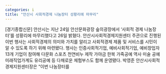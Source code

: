 ```yaml
---
categories: i
title: "안산시 사회적경제 나눔장터 성황리에 마무리"
---
```

[경기종합신문] 안산시는 지난 24일 안산문화광장 숲의광장에서 ‘사회적 경제 나눔장터’를 성황리에 마무리했다고 26일 밝혔다. 안산시사회적경제지원센터 주관으로 진행된 이번 행사는 사회적경제의 의미와 가치를 알리고 사회적경제 제품 및 서비스를 시민이 알 수 있도록 하기 위해 마련됐다. 행사는 인증사회적기업, 예비사회적기업, 예비창업자 13개 기업이 참여해 다문화 스포츠 천연비누 제작 가야금 한복 가죽공예 역사 미술 공예 미래직업가계도 유리공예 등 다채로운 체험부스도 함께 운영됐다. 박영준 안산시사회적경제지원센터장은 “이번 나눔장터를